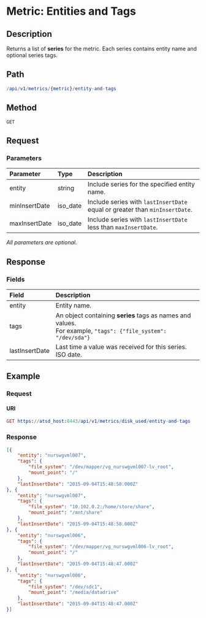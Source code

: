 # Metric: Entities and Tags

## Description 

Returns a list of **series** for the metric. Each series contains entity name and optional series tags.

## Path

```elm
/api/v1/metrics/{metric}/entity-and-tags
```

## Method

```
GET 
```

## Request

### Parameters

| **Parameter** |**Type**| **Description** |
|:---|:---|:---|
| entity | string|Include series for the specified entity name. |
|minInsertDate|iso_date|Include series with `lastInsertDate` equal or greater than `minInsertDate`.|
|maxInsertDate|iso_date|Include series with `lastInsertDate` less than `maxInsertDate`.|

_All parameters are optional._

## Response

### Fields

| **Field** | **Description** |
|:---|:---|
| entity | Entity name.  |
| tags | An object containing **series** tags as names and values.<br>For example, `"tags": {"file_system": "/dev/sda"}` |
| lastInsertDate |Last time a value was received for this series. ISO date.|

## Example

### Request

#### URI

```elm
GET https://atsd_host:8443/api/v1/metrics/disk_used/entity-and-tags
```

### Response

```json
[{
	"entity": "nurswgvml007",
	"tags": {
		"file_system": "/dev/mapper/vg_nurswgvml007-lv_root",
		"mount_point": "/"
	},
	"lastInsertDate": "2015-09-04T15:48:58.000Z"
}, {
	"entity": "nurswgvml007",
	"tags": {
		"file_system": "10.102.0.2:/home/store/share",
		"mount_point": "/mnt/share"
	},
	"lastInsertDate": "2015-09-04T15:48:58.000Z"
}, {
	"entity": "nurswgvml006",
	"tags": {
		"file_system": "/dev/mapper/vg_nurswgvml006-lv_root",
		"mount_point": "/"
	},
	"lastInsertDate": "2015-09-04T15:48:47.000Z"
}, {
	"entity": "nurswgvml006",
	"tags": {
		"file_system": "/dev/sdc1",
		"mount_point": "/media/datadrive"
	},
	"lastInsertDate": "2015-09-04T15:48:47.000Z"
}]
```




